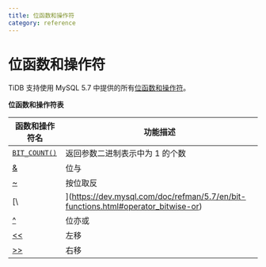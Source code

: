 ```yaml
---
title: 位函数和操作符
category: reference
---
```


# 位函数和操作符

TiDB 支持使用 MySQL 5.7 中提供的所有[位函数和操作符](https://dev.mysql.com/doc/refman/5.7/en/bit-functions.html)。

**位函数和操作符表**

| 函数和操作符名                                                                                        | 功能描述                                                                                   |
| ---------------------------------------------------------------------------------------------- | -------------------------------------------------------------------------------------- |
| [`BIT_COUNT()`](https://dev.mysql.com/doc/refman/5.7/en/bit-functions.html#function_bit-count) | 返回参数二进制表示中为 1 的个数                                                                      |
| [&](https://dev.mysql.com/doc/refman/5.7/en/bit-functions.html#operator_bitwise-and)           | 位与                                                                                     |
| [~](https://dev.mysql.com/doc/refman/5.7/en/bit-functions.html#operator_bitwise-invert)        | 按位取反                                                                                   |
| [\                                                                                            | ](https://dev.mysql.com/doc/refman/5.7/en/bit-functions.html#operator_bitwise-or) | 位或 |
| [^](https://dev.mysql.com/doc/refman/5.7/en/bit-functions.html#operator_bitwise-xor)           | 位亦或                                                                                    |
| [<<](https://dev.mysql.com/doc/refman/5.7/en/bit-functions.html#operator_left-shift)           | 左移                                                                                     |
| [>>](https://dev.mysql.com/doc/refman/5.7/en/bit-functions.html#operator_right-shift)          | 右移                                                                                     |